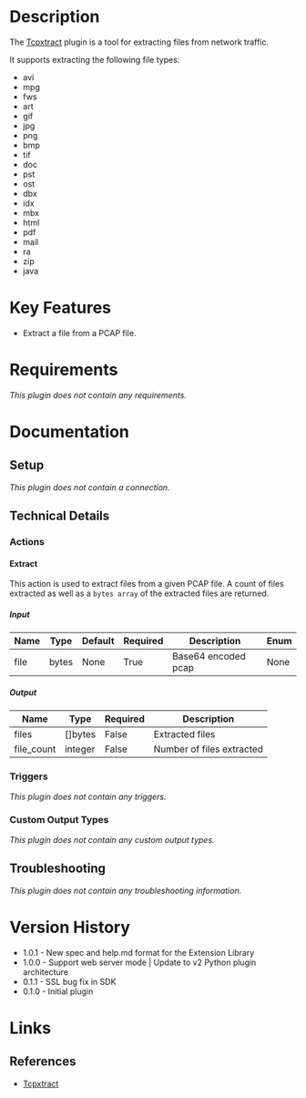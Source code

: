 # Description

The [Tcpxtract](http://tcpxtract.sourceforge.net/) plugin is a tool for extracting files from network traffic.

It supports extracting the following file types:

* avi
* mpg
* fws
* art
* gif
* jpg
* png
* bmp
* tif
* doc
* pst
* ost
* dbx
* idx
* mbx
* html
* pdf
* mail
* ra
* zip
* java

# Key Features

* Extract a file from a PCAP file.

# Requirements

_This plugin does not contain any requirements._

# Documentation

## Setup

_This plugin does not contain a connection._

## Technical Details

### Actions

#### Extract

This action is used to extract files from a given PCAP file.
A count of files extracted as well as a `bytes array` of the extracted files are returned.

##### Input

|Name|Type|Default|Required|Description|Enum|
|----|----|-------|--------|-----------|----|
|file|bytes|None|True|Base64 encoded pcap|None|

##### Output

|Name|Type|Required|Description|
|----|----|--------|-----------|
|files|[]bytes|False|Extracted files|
|file_count|integer|False|Number of files extracted|

### Triggers

_This plugin does not contain any triggers._

### Custom Output Types

_This plugin does not contain any custom output types._

## Troubleshooting

_This plugin does not contain any troubleshooting information._

# Version History

* 1.0.1 - New spec and help.md format for the Extension Library
* 1.0.0 - Support web server mode | Update to v2 Python plugin architecture
* 0.1.1 - SSL bug fix in SDK
* 0.1.0 - Initial plugin

# Links

## References

* [Tcpxtract](http://tcpxtract.sourceforge.net/)

